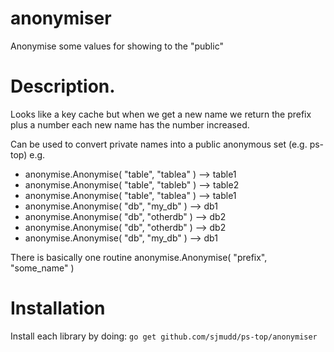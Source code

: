 # anonymiser
Anonymise some values for showing to the "public"

# Description.

Looks like a key cache but when we get a new name we return the prefix plus a number each new name has the number increased.

Can be used to convert private names into a public anonymous set (e.g. ps-top)
e.g.
* anonymise.Anonymise( "table", "tablea" )  --> table1
* anonymise.Anonymise( "table", "tableb" )  --> table2
* anonymise.Anonymise( "table", "tablea" )  --> table1
* anonymise.Anonymise( "db",    "my_db" )   --> db1
* anonymise.Anonymise( "db",    "otherdb" ) --> db2
* anonymise.Anonymise( "db",    "otherdb" ) --> db2
* anonymise.Anonymise( "db",    "my_db" )   --> db1

There is basically one routine anonymise.Anonymise( "prefix", "some_name" )

# Installation

Install each library by doing:
`go get github.com/sjmudd/ps-top/anonymiser`

